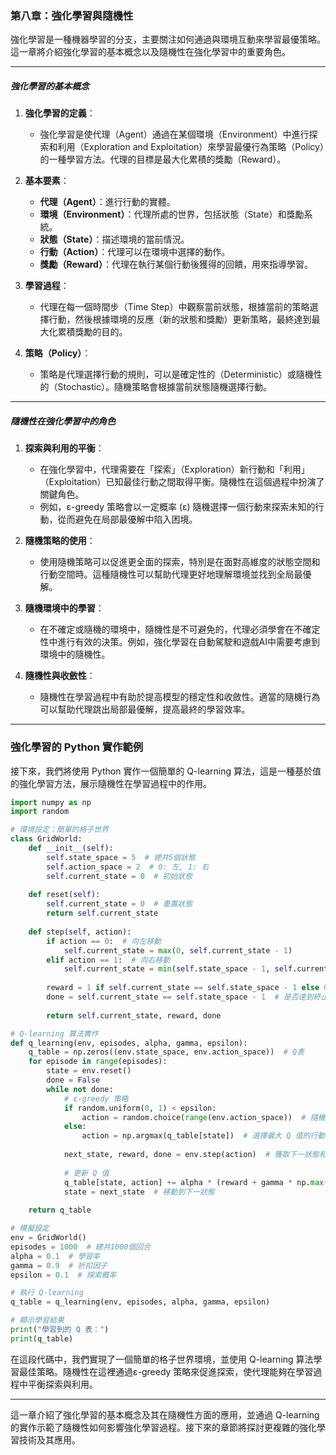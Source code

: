 ### 第八章：強化學習與隨機性

強化學習是一種機器學習的分支，主要關注如何通過與環境互動來學習最優策略。這一章將介紹強化學習的基本概念以及隨機性在強化學習中的重要角色。

---

##### 強化學習的基本概念

1. **強化學習的定義**：
   - 強化學習是使代理（Agent）通過在某個環境（Environment）中進行探索和利用（Exploration and Exploitation）來學習最優行為策略（Policy）的一種學習方法。代理的目標是最大化累積的獎勵（Reward）。

2. **基本要素**：
   - **代理（Agent）**：進行行動的實體。
   - **環境（Environment）**：代理所處的世界，包括狀態（State）和獎勵系統。
   - **狀態（State）**：描述環境的當前情況。
   - **行動（Action）**：代理可以在環境中選擇的動作。
   - **獎勵（Reward）**：代理在執行某個行動後獲得的回饋，用來指導學習。

3. **學習過程**：
   - 代理在每一個時間步（Time Step）中觀察當前狀態，根據當前的策略選擇行動，然後根據環境的反應（新的狀態和獎勵）更新策略，最終達到最大化累積獎勵的目的。

4. **策略（Policy）**：
   - 策略是代理選擇行動的規則，可以是確定性的（Deterministic）或隨機性的（Stochastic）。隨機策略會根據當前狀態隨機選擇行動。

---

##### 隨機性在強化學習中的角色

1. **探索與利用的平衡**：
   - 在強化學習中，代理需要在「探索」（Exploration）新行動和「利用」（Exploitation）已知最佳行動之間取得平衡。隨機性在這個過程中扮演了關鍵角色。
   - 例如，ε-greedy 策略會以一定概率 (ε) 隨機選擇一個行動來探索未知的行動，從而避免在局部最優解中陷入困境。

2. **隨機策略的使用**：
   - 使用隨機策略可以促進更全面的探索，特別是在面對高維度的狀態空間和行動空間時。這種隨機性可以幫助代理更好地理解環境並找到全局最優解。

3. **隨機環境中的學習**：
   - 在不確定或隨機的環境中，隨機性是不可避免的，代理必須學會在不確定性中進行有效的決策。例如，強化學習在自動駕駛和遊戲AI中需要考慮到環境中的隨機性。

4. **隨機性與收斂性**：
   - 隨機性在學習過程中有助於提高模型的穩定性和收斂性。適當的隨機行為可以幫助代理跳出局部最優解，提高最終的學習效率。

---

### 強化學習的 Python 實作範例

接下來，我們將使用 Python 實作一個簡單的 Q-learning 算法，這是一種基於值的強化學習方法，展示隨機性在學習過程中的作用。

```python
import numpy as np
import random

# 環境設定：簡單的格子世界
class GridWorld:
    def __init__(self):
        self.state_space = 5  # 總共5個狀態
        self.action_space = 2  # 0: 左, 1: 右
        self.current_state = 0  # 初始狀態
    
    def reset(self):
        self.current_state = 0  # 重置狀態
        return self.current_state
    
    def step(self, action):
        if action == 0:  # 向左移動
            self.current_state = max(0, self.current_state - 1)
        elif action == 1:  # 向右移動
            self.current_state = min(self.state_space - 1, self.current_state + 1)
        
        reward = 1 if self.current_state == self.state_space - 1 else 0  # 最後一個狀態獲得獎勵
        done = self.current_state == self.state_space - 1  # 是否達到終止狀態
        
        return self.current_state, reward, done

# Q-learning 算法實作
def q_learning(env, episodes, alpha, gamma, epsilon):
    q_table = np.zeros((env.state_space, env.action_space))  # Q表
    for episode in range(episodes):
        state = env.reset()
        done = False
        while not done:
            # ε-greedy 策略
            if random.uniform(0, 1) < epsilon:
                action = random.choice(range(env.action_space))  # 隨機選擇行動
            else:
                action = np.argmax(q_table[state])  # 選擇最大 Q 值的行動
            
            next_state, reward, done = env.step(action)  # 獲取下一狀態和獎勵
            
            # 更新 Q 值
            q_table[state, action] += alpha * (reward + gamma * np.max(q_table[next_state]) - q_table[state, action])
            state = next_state  # 移動到下一狀態
            
    return q_table

# 模擬設定
env = GridWorld()
episodes = 1000  # 總共1000個回合
alpha = 0.1  # 學習率
gamma = 0.9  # 折扣因子
epsilon = 0.1  # 探索概率

# 執行 Q-learning
q_table = q_learning(env, episodes, alpha, gamma, epsilon)

# 顯示學習結果
print("學習到的 Q 表：")
print(q_table)
```

在這段代碼中，我們實現了一個簡單的格子世界環境，並使用 Q-learning 算法學習最佳策略。隨機性在這裡通過ε-greedy 策略來促進探索，使代理能夠在學習過程中平衡探索與利用。

---

這一章介紹了強化學習的基本概念及其在隨機性方面的應用，並通過 Q-learning 的實作示範了隨機性如何影響強化學習過程。接下來的章節將探討更複雜的強化學習技術及其應用。